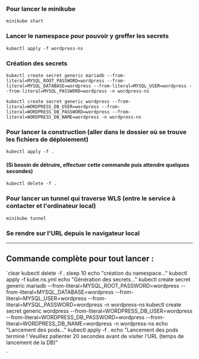 ### Pour lancer le minikube

`minikube start`

### Lancer le namespace pour pouvoir y greffer les secrets
`kubectl apply -f wordpress-ns`

### Création des secrets
`kubectl create secret generic mariadb --from-literal=MYSQL_ROOT_PASSWORD=wordpress --from-literal=MYSQL_DATABASE=wordpress --from-literal=MYSQL_USER=wordpress --from-literal=MYSQL_PASSWORD=wordpress -n wordpress-ns`

`kubectl create secret generic wordpress --from-literal=WORDPRESS_DB_USER=wordpress --from-literal=WORDPRESS_DB_PASSWORD=wordpress --from-literal=WORDPRESS_DB_NAME=wordpress -n wordpress-ns`

### Pour lancer la construction (aller dans le dossier où se trouve les fichiers de déploiement)

`kubectl apply -f .`

#### (Si besoin de détruire, effectuer cette commande puis attendre quelques secondes)

`kubectl delete -f .`

### Pour lancer un tunnel qui traverse WLS (entre le service à contacter et l'ordinateur local)

`minikube tunnel`


### Se rendre sur l'URL depuis le navigateur local

---------------------------

## Commande complète pour tout lancer :
`clear
kubectl delete -f .
sleep 10
echo "création du namespace..."
kubectl apply -f kube.ns.yml
echo "Génération des secrets..."
kubectl create secret generic mariadb --from-literal=MYSQL_ROOT_PASSWORD=wordpress --from-literal=MYSQL_DATABASE=wordpress --from-literal=MYSQL_USER=wordpress --from-literal=MYSQL_PASSWORD=wordpress -n wordpress-ns 
kubectl create secret generic wordpress --from-literal=WORDPRESS_DB_USER=wordpress --from-literal=WORDPRESS_DB_PASSWORD=wordpress --from-literal=WORDPRESS_DB_NAME=wordpress -n wordpress-ns
echo "Lancement des pods..."
kubectl apply -f . 
echo "Lancement des pods terminé ! Veuillez patienter 20 secondes avant de visiter l'URL (temps de lancement de la DB)"

`


